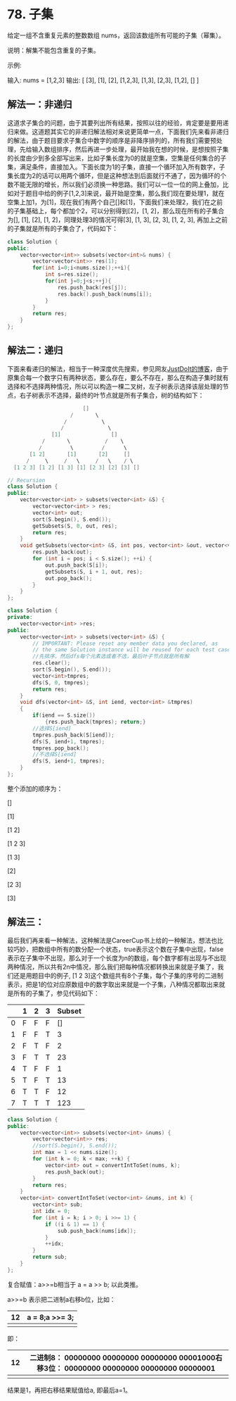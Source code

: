 # 78. 子集

给定一组不含重复元素的整数数组 nums，返回该数组所有可能的子集（幂集）。

说明：解集不能包含重复的子集。

示例:

输入: nums = [1,2,3]
输出:
[
  [3],
  [1],
  [2],
  [1,2,3],
  [1,3],
  [2,3],
  [1,2],
  []
]



## 解法一：非递归

这道求子集合的问题，由于其要列出所有结果，按照以往的经验，肯定要是要用递归来做。这道题其实它的非递归解法相对来说更简单一点，下面我们先来看非递归的解法，由于题目要求子集合中数字的顺序是非降序排列的，所有我们需要预处理，先给输入数组排序，然后再进一步处理，最开始我在想的时候，是想按照子集的长度由少到多全部写出来，比如子集长度为0的就是空集，空集是任何集合的子集，满足条件，直接加入。下面长度为1的子集，直接一个循环加入所有数字，子集长度为2的话可以用两个循环，但是这种想法到后面就行不通了，因为循环的个数不能无限的增长，所以我们必须换一种思路。我们可以一位一位的网上叠加，比如对于题目中给的例子[1,2,3]来说，最开始是空集，那么我们现在要处理1，就在空集上加1，为[1]，现在我们有两个自己[]和[1]，下面我们来处理2，我们在之前的子集基础上，每个都加个2，可以分别得到[2]，[1, 2]，那么现在所有的子集合为[], [1], [2], [1, 2]，同理处理3的情况可得[3], [1, 3], [2, 3], [1, 2, 3], 再加上之前的子集就是所有的子集合了，代码如下：

```C++
class Solution {
public:
    vector<vector<int>> subsets(vector<int>& nums) {
        vector<vector<int>> res(1);
        for(int i=0;i<nums.size();++i){
            int s=res.size();
            for(int j=0;j<s;++j){
                res.push_back(res[j]);
                res.back().push_back(nums[i]);
            }
        }
        return res;
    }
};
```

## 解法二：递归

下面来看递归的解法，相当于一种深度优先搜索，参见网友[JustDoIt的博客](http://www.cnblogs.com/TenosDoIt/p/3451902.html)，由于原集合每一个数字只有两种状态，要么存在，要么不存在，那么在构造子集时就有选择和不选择两种情况，所以可以构造一棵二叉树，左子树表示选择该层处理的节点，右子树表示不选择，最终的叶节点就是所有子集合，树的结构如下：

```C++
                        []        
                    /       \        
                  /           \     
                 /              \
              [1]                []
           /       \           /    \
          /         \         /      \        
       [1 2]       [1]       [2]     []
      /     \     /   \     /   \    / \
  [1 2 3] [1 2] [1 3] [1] [2 3] [2] [3] []   
```

```C++
// Recursion
class Solution {
public:
    vector<vector<int> > subsets(vector<int> &S) {
        vector<vector<int> > res;
        vector<int> out;
        sort(S.begin(), S.end());
        getSubsets(S, 0, out, res);
        return res;
    }
    void getSubsets(vector<int> &S, int pos, vector<int> &out, vector<vector<int> > &res) {
        res.push_back(out);
        for (int i = pos; i < S.size(); ++i) {
            out.push_back(S[i]);
            getSubsets(S, i + 1, out, res);
            out.pop_back();
        }
    }
};
```

```C++
class Solution {
private:
    vector<vector<int> >res;
public:
    vector<vector<int> > subsets(vector<int> &S) {
        // IMPORTANT: Please reset any member data you declared, as
        // the same Solution instance will be reused for each test case.
        //先排序，然后dfs每个元素选或者不选，最后叶子节点就是所有解
        res.clear();
        sort(S.begin(), S.end());
        vector<int>tmpres;
        dfs(S, 0, tmpres);
        return res;
    }
    void dfs(vector<int> &S, int iend, vector<int> &tmpres)
    {
        if(iend == S.size())
            {res.push_back(tmpres); return;}
        //选择S[iend]
        tmpres.push_back(S[iend]);
        dfs(S, iend+1, tmpres);
        tmpres.pop_back();
        //不选择S[iend]
        dfs(S, iend+1, tmpres);
    }
};
```

整个添加的顺序为：

[]

[1]

[1 2]

[1 2 3]

[1 3]

[2]

[2 3]

[3]

## 解法三：

最后我们再来看一种解法，这种解法是CareerCup书上给的一种解法，想法也比较巧妙，把数组中所有的数分配一个状态，true表示这个数在子集中出现，false表示在子集中不出现，那么对于一个长度为n的数组，每个数字都有出现与不出现两种情况，所以共有2n中情况，那么我们把每种情况都转换出来就是子集了，我们还是用题目中的例子, [1 2 3]这个数组共有8个子集，每个子集的序号的二进制表示，把是1的位对应原数组中的数字取出来就是一个子集，八种情况都取出来就是所有的子集了，参见代码如下：

|      | 1    | 2    | 3    | Subset |
| ---- | ---- | ---- | ---- | ------ |
| 0    | F    | F    | F    | []     |
| 1    | F    | F    | T    | 3      |
| 2    | F    | T    | F    | 2      |
| 3    | F    | T    | T    | 23     |
| 4    | T    | F    | F    | 1      |
| 5    | T    | F    | T    | 13     |
| 6    | T    | T    | F    | 12     |
| 7    | T    | T    | T    | 123    |

```C++
class Solution {
public:
    vector<vector<int>> subsets(vector<int> &nums) {
        vector<vector<int>> res;
        //sort(S.begin(), S.end());
        int max = 1 << nums.size();
        for (int k = 0; k < max; ++k) {
            vector<int> out = convertIntToSet(nums, k);
            res.push_back(out);
        }
        return res;
    }
    vector<int> convertIntToSet(vector<int> &nums, int k) {
        vector<int> sub;
        int idx = 0;
        for (int i = k; i > 0; i >>= 1) {
            if ((i & 1) == 1) {
                sub.push_back(nums[idx]);
            }
            ++idx;
        }
        return sub;
    }
};
```





复合赋值：a>>=b相当于 a = a >> b; 以此类推。

a>>=b 表示把二进制a右移b位，比如：

| 12   | a = 8;a >>= 3; |
| ---- | -------------- |
|      |                |

即：

| 12   | 二进制8： 00000000 00000000 00000000 00001000右移3位： 00000000 00000000 00000000 00000001 |
| ---- | ------------------------------------------------------------ |
|      |                                                              |

结果是1，再把右移结果赋值给a, 即最后a=1。

